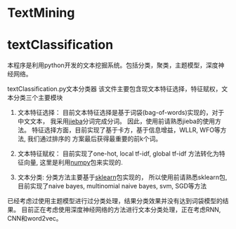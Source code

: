 # TextMining
# textClassification
本程序是利用python开发的文本挖掘系统。包括分类，聚类，主题模型，深度神经网络。

textClassification.py文本分类器
该文件主要包含现文本特征选择，特征赋权，文本分类三个主要模块
1. 文本特征选择：
    目前文本特征选择是基于词袋(bag-of-words)实现的，对于中文文本，
我采用<a href="https://github.com/fxsjy/jieba/tree/jieba3k">jieba</a>分词完成分词。
因此，使用前请熟悉jieba的使用方法。
    特征选择方面，目前实现了基于卡方，基于信息增益，WLLR, WFO等方法, 我们通过排序的
方案最后获得最重要的前k个词。

2. 文本特征赋权：
    目前实现了one-hot, local tf-idf, global tf-idf 方法转化为特征向量,
    这里是利用<a href = "http://www.numpy.org">numpy</a>包来实现的.

3. 文本分类:
   分类方法主要基于<a href = "http://scikit-learn.org">sklearn</a>包实现的，
   所以使用前请熟悉sklearn包,
   目前实现了naive bayes, multinomial naive bayes, svm, SGD等方法

已经考虑过使用主题模型进行过分类处理，结果分类效果并没有达到词袋模型的结果。
目前正在考虑使用深度神经网络的方法进行文本分类处理，正在考虑RNN, CNN和word2vec。
    
  
  


